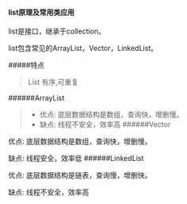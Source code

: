 #### list原理及常用类应用

list是接口，继承于collection。

list包含常见的ArrayList，Vector，LinkedList。

#####特点

>List 有序,可重复

######ArrayList

>- 优点: 底层数据结构是数组，查询快，增删慢。
>- 缺点: 线程不安全，效率高
######Vector

优点: 底层数据结构是数组，查询快，增删慢。

缺点: 线程安全，效率低
######LinkedList

优点: 底层数据结构是链表，查询慢，增删快。

缺点: 线程不安全，效率高
